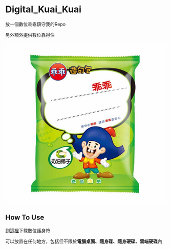# Digital_Kuai_Kuai

放一個數位乖乖鎮守我的Repo

另外額外提供數位靠得住

![image](https://github.com/ddddo86/Digital_Kuai_Kuai/blob/main/file/數位乖乖.jpg)

## How To Use

到[這裡](https://github.com/ddddo86/Digital_Kuai_Kuai/blob/main/file/)下載數位護身符

可以放置在任何地方，包括但不限於**電腦桌面、隨身碟、隨身硬碟、雲端硬碟**內